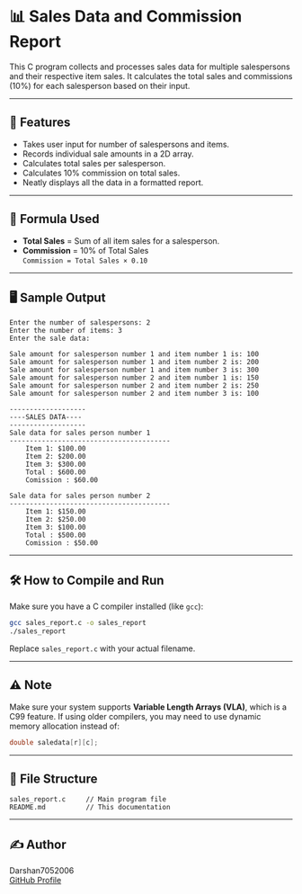 # 📊 Sales Data and Commission Report

This C program collects and processes sales data for multiple salespersons and their respective item sales. It calculates the total sales and commissions (10%) for each salesperson based on their input.

---

## 🔧 Features

- Takes user input for number of salespersons and items.
- Records individual sale amounts in a 2D array.
- Calculates total sales per salesperson.
- Calculates 10% commission on total sales.
- Neatly displays all the data in a formatted report.

---

## 🧮 Formula Used

- **Total Sales** = Sum of all item sales for a salesperson.
- **Commission** = 10% of Total Sales  
  `Commission = Total Sales × 0.10`

---

## 🖥️ Sample Output

```
Enter the number of salespersons: 2  
Enter the number of items: 3  
Enter the sale data:  

Sale amount for salesperson number 1 and item number 1 is: 100  
Sale amount for salesperson number 1 and item number 2 is: 200  
Sale amount for salesperson number 1 and item number 3 is: 300  
Sale amount for salesperson number 2 and item number 1 is: 150  
Sale amount for salesperson number 2 and item number 2 is: 250  
Sale amount for salesperson number 2 and item number 3 is: 100  

-------------------  
----SALES DATA----  
-------------------  
Sale data for sales person number 1  
----------------------------------------  
	Item 1: $100.00  
	Item 2: $200.00  
	Item 3: $300.00  
	Total : $600.00  
	Comission : $60.00  

Sale data for sales person number 2  
----------------------------------------  
	Item 1: $150.00  
	Item 2: $250.00  
	Item 3: $100.00  
	Total : $500.00  
	Comission : $50.00  
```

---

## 🛠 How to Compile and Run

Make sure you have a C compiler installed (like `gcc`):

```bash
gcc sales_report.c -o sales_report
./sales_report
```

Replace `sales_report.c` with your actual filename.

---

## ⚠️ Note

Make sure your system supports **Variable Length Arrays (VLA)**, which is a C99 feature. If using older compilers, you may need to use dynamic memory allocation instead of:

```c
double saledata[r][c];
```

---

## 📁 File Structure

```
sales_report.c     // Main program file
README.md          // This documentation
```

---

## ✍️ Author

Darshan7052006  
[GitHub Profile](https://github.com/Darshan7052006)

